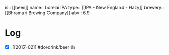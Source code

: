 is:: [[beer]]
name:: Lorelai IPA
type:: [[IPA - New England - Hazy]]
brewery:: [[Bhramari Brewing Company]]
abv:: 6.9

# Log
- [x] [[2017-02]] #do/drink/beer 👍
